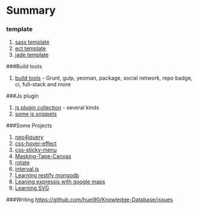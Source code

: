Summary
===

### template

1. [sass template](https://github.com/huei90/Knowledge-Database/tree/master/sass-template)
2. [ect template](https://github.com/huei90/generator-ect)
3. [jade template](https://github.com/huei90/Knowledge-Database/tree/master/jade-template)

###Build tools

 1. [build tools](https://github.com/huei90/Knowledge-Database/blob/master/build-tools.md) - Grunt, gulp, yeoman, package, social network, repo badge, ci, full-stack and more

###Js plugin

 1. [js plugin collection](https://github.com/huei90/Knowledge-Database/blob/master/plugin-build-web.md) - several kinds
 2. [some js snippets](https://github.com/huei90/Knowledge-Database/tree/master/js-example)

###Some Projects

 1. [neo4jquery](https://github.com/huei90/Knowledge-Database/tree/master/some-example/neo4jquery)
 2. [css-hover-effect](https://github.com/huei90/Knowledge-Database/tree/master/some-example/css-hover-effect)
 3. [css-sticky-menu](https://github.com/huei90/Knowledge-Database/tree/master/some-example/css-sticky-menu)
 4. [Masking-Tape-Canvas](https://github.com/huei90/Knowledge-Database/tree/master/some-example/Masking-Tape-Canvas)
 5. [rotate](https://github.com/huei90/Knowledge-Database/tree/master/some-example/rotate)
 6. [interval.js](https://github.com/huei90/Knowledge-Database/tree/master/some-example/interval.js)
 7. [Learning restify mongodb](https://github.com/huei90/Knowledge-Database/tree/master/node-restify-mongodb)
 8. [Leaning expressjs with google maps](https://github.com/huei90/Knowledge-Database/tree/master/google-maps-v3)
 9. [Learning SVG](https://github.com/huei90/Knowledge-Database/tree/master/svg-example)

###Writing
https://github.com/huei90/Knowledge-Database/issues
